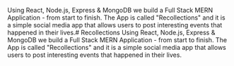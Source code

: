 Using React, Node.js, Express & MongoDB we build a Full Stack MERN Application - from start to finish. The App is called "Recollections" and it is a simple social media app that allows users to post interesting events that happened in their lives.# Recollections
Using React, Node.js, Express & MongoDB we build a Full Stack MERN Application - from start to finish. The App is called "Recollections" and it is a simple social media app that allows users to post interesting events that happened in their lives.
